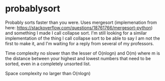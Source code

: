 # probablysort
Probably sorts faster than you were. Uses mergesort (implemenation from here: https://stackoverflow.com/questions/18761766/mergesort-python) and something I made I call collapse sort. I'm still looking for a similar implementation of the thing I call collapse sort to be able to say I am not the first to make it, and I'm waiting for a reply from several of my professors.

Time complexity no slower than the lesser of O(nlogn) and O(m) where m is the distance between your highest and lowest numbers that need to be sorted, even in a completely unsorted list.

Space complexity no larger than O(nlogn)
